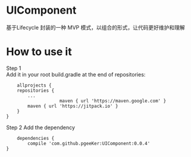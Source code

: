 # UIComponent
基于Lifecycle 封装的一种 MVP 模式，以组合的形式，让代码更好维护和理解

# How to use it
Step 1  
    Add it in your root build.gradle at the end of repositories:
    
    	allprojects {
		repositories {
			...
                        maven { url 'https://maven.google.com' }
			maven { url 'https://jitpack.io' }
		}
	}
  
Step 2 
     Add the dependency
     
     	dependencies {
	        compile 'com.github.pgeeKer:UIComponent:0.0.4'
	}


